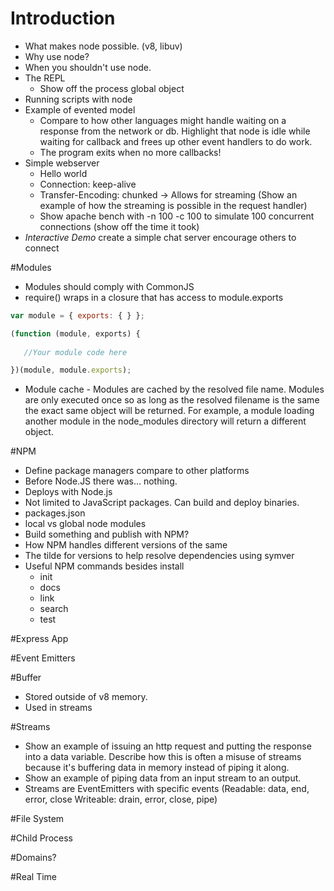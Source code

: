 # Introduction
- What makes node possible. (v8, libuv)
- Why use node?
- When you shouldn't use node.
- The REPL
	- Show off the process global object
- Running scripts with node
- Example of evented model
	- Compare to how other languages might handle waiting on a response from the network or db. Highlight that node is idle while waiting for callback and frees up other event handlers to do work.
	- The program exits when no more callbacks!
- Simple webserver
	- Hello world
	- Connection: keep-alive
	- Transfer-Encoding: chunked -> Allows for streaming (Show an example of how the streaming is possible in the request handler)
	- Show apache bench with -n 100 -c 100 to simulate 100 concurrent connections (show off the time it took)
- *Interactive Demo* create a simple chat server encourage others to connect

#Modules 
- Modules should comply with CommonJS
- require() wraps in a closure that has access to module.exports
```JavaScript
var module = { exports: { } };

(function (module, exports) {
   
   //Your module code here

})(module, module.exports);

```
- Module cache - Modules are cached by the resolved file name. Modules are only executed once so as long as the resolved filename is the same the exact same object will be returned. For example, a module loading another module in the node_modules directory will return a different object. 

#NPM
- Define package managers compare to other platforms
- Before Node.JS there was... nothing.
- Deploys with Node.js
- Not limited to JavaScript packages. Can build and deploy binaries.
- packages.json
- local vs global node modules
- Build something and publish with NPM?
- How NPM handles different versions of the same 
- The tilde for versions to help resolve dependencies using symver
- Useful NPM commands besides install
  - init
  - docs
  - link
  - search
  - test

#Express App

#Event Emitters

#Buffer
- Stored outside of v8 memory.
- Used in streams

#Streams
- Show an example of issuing an http request and putting the response into a data variable. Describe how this is often a misuse of streams because it's buffering data in memory instead of piping it along.
- Show an example of piping data from an input stream to an output.
- Streams are EventEmitters with specific events  (Readable: data, end, error, close Writeable: drain, error, close, pipe)

#File System

#Child Process

#Domains?

#Real Time